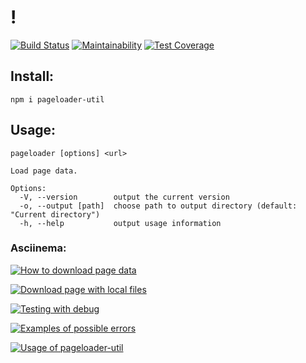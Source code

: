 # !
[![Build Status](https://travis-ci.com/danylokarpenko/backend-project-lvl3.svg?branch=master)](https://travis-ci.com/danylokarpenko/backend-project-lvl3)
[![Maintainability](https://api.codeclimate.com/v1/badges/dc2fbf21cc23b8de4b59/maintainability)](https://codeclimate.com/github/danylokarpenko/backend-project-lvl3/maintainability)
[![Test Coverage](https://api.codeclimate.com/v1/badges/dc2fbf21cc23b8de4b59/test_coverage)](https://codeclimate.com/github/danylokarpenko/backend-project-lvl3/test_coverage)

## Install:
`npm i pageloader-util`

## Usage:
```
pageloader [options] <url>

Load page data.

Options:
  -V, --version        output the current version
  -o, --output [path]  choose path to output directory (default: "Current directory")
  -h, --help           output usage information

```

### Asciinema:

[![How to download page data](https://asciinema.org/a/BMfxI7ZlQG15loFXIVSJICEWr.svg)](https://asciinema.org/a/BMfxI7ZlQG15loFXIVSJICEWr)

[![Download page with local files](https://asciinema.org/a/BMfxI7ZlQG15loFXIVSJICEWr.svg)](https://asciinema.org/a/BMfxI7ZlQG15loFXIVSJICEWr)

[![Testing with debug](https://asciinema.org/a/12PRzUg2TjvIWoyVJNg0Yt5Tm.svg)](https://asciinema.org/a/12PRzUg2TjvIWoyVJNg0Yt5Tm)

[![Examples of possible errors](https://asciinema.org/a/ZylFwJhpECYgOFxEs4Ar4Z5Jq.svg)](https://asciinema.org/a/ZylFwJhpECYgOFxEs4Ar4Z5Jq)

[![Usage of pageloader-util](https://asciinema.org/a/7nWasjfeYJm8wtYBvZxSA5DMf.svg)](https://asciinema.org/a/7nWasjfeYJm8wtYBvZxSA5DMf)

